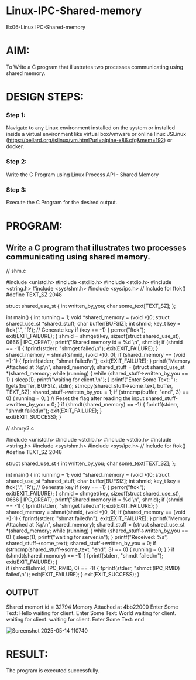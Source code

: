 # Linux-IPC-Shared-memory
Ex06-Linux IPC-Shared-memory

# AIM:
To Write a C program that illustrates two processes communicating using shared memory.

# DESIGN STEPS:

### Step 1:

Navigate to any Linux environment installed on the system or installed inside a virtual environment like virtual box/vmware or online linux JSLinux (https://bellard.org/jslinux/vm.html?url=alpine-x86.cfg&mem=192) or docker.

### Step 2:

Write the C Program using Linux Process API - Shared Memory

### Step 3:

Execute the C Program for the desired output. 

# PROGRAM:

## Write a C program that illustrates two processes communicating using shared memory.
// shm.c

#include <unistd.h> 
#include <stdlib.h> 
#include <stdio.h> 
#include <string.h>
#include <sys/shm.h>
#include <sys/ipc.h> // Include for ftok()
#define TEXT_SZ 2048 

struct shared_use_st
{
    int written_by_you;
    char some_text[TEXT_SZ];
};

int main()
{
    int running = 1;
    void *shared_memory = (void *)0; 
    struct shared_use_st *shared_stuff; 
    char buffer[BUFSIZ];
    int shmid;
    key_t key = ftok(".", 'R'); // Generate key
    if (key == -1)
    {
        perror("ftok");
        exit(EXIT_FAILURE);
    }
    shmid = shmget(key, sizeof(struct shared_use_st), 0666 | IPC_CREAT);
    printf("Shared memory id = %d \n", shmid);
    if (shmid == -1) {
        fprintf(stderr, "shmget failed\n"); 
        exit(EXIT_FAILURE);
    }
    shared_memory = shmat(shmid, (void *)0, 0);
    if (shared_memory == (void *)-1) {
        fprintf(stderr, "shmat failed\n"); 
        exit(EXIT_FAILURE);
    }
    printf("Memory Attached at %p\n", shared_memory); 
    shared_stuff = (struct shared_use_st *)shared_memory; 
    while (running) {
        while (shared_stuff->written_by_you == 1) {
            sleep(1);
            printf("waiting for client.\n");
        }
        printf("Enter Some Text: "); 
        fgets(buffer, BUFSIZ, stdin);
        strncpy(shared_stuff->some_text, buffer, TEXT_SZ);
        shared_stuff->written_by_you = 1;
        if (strncmp(buffer, "end", 3) == 0) {
            running = 0;
        }
        // Reset the flag after reading the input
        shared_stuff->written_by_you = 0;
    }
    if (shmdt(shared_memory) == -1) {
        fprintf(stderr, "shmdt failed\n"); 
        exit(EXIT_FAILURE);
    }       
    exit(EXIT_SUCCESS);
}



// shmry2.c

#include <unistd.h> 
#include <stdlib.h> 
#include <stdio.h> 
#include <string.h>
#include <sys/shm.h>
#include <sys/ipc.h> // Include for ftok()
#define TEXT_SZ 2048 

struct shared_use_st {
    int written_by_you;
    char some_text[TEXT_SZ];
};

int main() {
    int running = 1;
    void *shared_memory = (void *)0; 
    struct shared_use_st *shared_stuff; 
    char buffer[BUFSIZ];
    int shmid;
    key_t key = ftok(".", 'R'); // Generate key
    if (key == -1) {
        perror("ftok");
        exit(EXIT_FAILURE);
    }
    shmid = shmget(key, sizeof(struct shared_use_st), 0666 | IPC_CREAT);
    printf("Shared memory id = %d \n", shmid);
    if (shmid == -1) {
        fprintf(stderr, "shmget failed\n"); 
        exit(EXIT_FAILURE);
    }
    shared_memory = shmat(shmid, (void *)0, 0);
    if (shared_memory == (void *)-1) {
        fprintf(stderr, "shmat failed\n"); 
        exit(EXIT_FAILURE);
    }
    printf("Memory Attached at %p\n", shared_memory); 
    shared_stuff = (struct shared_use_st *)shared_memory; 
    while (running) {
        while (shared_stuff->written_by_you == 0) {
            sleep(1);
            printf("waiting for server.\n");
        }
        printf("Received: %s", shared_stuff->some_text);
        shared_stuff->written_by_you = 0;
        if (strncmp(shared_stuff->some_text, "end", 3) == 0) {
            running = 0;
        }
    }
    if (shmdt(shared_memory) == -1) {
        fprintf(stderr, "shmdt failed\n"); 
        exit(EXIT_FAILURE);
    }       
    if (shmctl(shmid, IPC_RMID, 0) == -1) {
        fprintf(stderr, "shmctl(IPC_RMID) failed\n"); 
        exit(EXIT_FAILURE);
    }
    exit(EXIT_SUCCESS);
}

## OUTPUT
Shared memort id = 32794 
Memory Attached at 4bb22000
Enter Some Text: Hello
waiting for client.	
Enter Some Text: World
waiting for client.	
waiting for client.	
waiting for client.	
Enter Some Text: end

![Screenshot 2025-05-14 110740](https://github.com/user-attachments/assets/4e264dab-9cdf-4c82-9c9e-dc6c1bad7a2f)


# RESULT:
The program is executed successfully.
